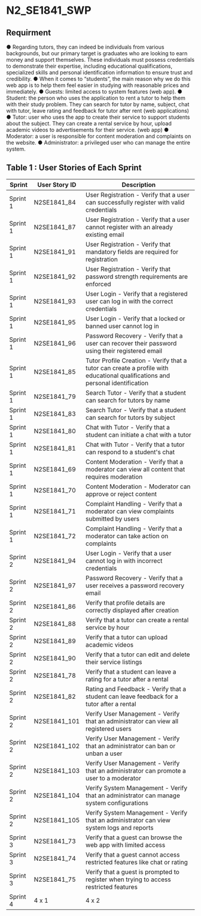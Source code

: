 # N2_SE1841_SWP
## Requirment
● Regarding tutors, they can indeed be individuals from various backgrounds, but our primary target is graduates who are looking to earn money and support themselves. These individuals must possess credentials to demonstrate their expertise, including educational qualifications, specialized skills and personal identification information to ensure trust and credibility. 
● When it comes to “students”, the main reason why we do this web app is to help them feel easier in studying with reasonable prices and immediately.
 ● Guests: limited access to system features (web app). 
● Student: the person who uses the application to rent a tutor to help them with their study problem. They can search for tutor by name, subject, chat with tutor, leave rating and feedback for tutor after rent (web applications) 
● Tutor: user who uses the app to create their service to support students about the subject. They can create a rental service by hour, upload academic videos to advertisements for their service. (web app) 
● Moderator: a user is responsible for content moderation and complaints on the website. ● Administrator: a privileged user who can manage the entire system.

## Table 1 : User Stories of Each Sprint 

| Sprint | User Story ID | Description|
|--------------|-------|------|
| Sprint 1 | N2SE1841_84  | User Registration - Verify that a user can successfully register with valid credentials |
| Sprint 1 | N2SE1841_87  | User Registration - Verify that a user cannot register with an already existing email |
| Sprint 1 | N2SE1841_91  | User Registration - Verify that mandatory fields are required for registration |
| Sprint 1 | N2SE1841_92  | User Registration - Verify that password strength requirements are enforced |
| Sprint 1 | N2SE1841_93  | User Login - Verify that a registered user can log in with the correct credentials |
| Sprint 1 | N2SE1841_95  | User Login - Verify that a locked or banned user cannot log in |
| Sprint 1 | N2SE1841_96  | Password Recovery - Verify that a user can recover their password using their registered email |
| Sprint 1 | N2SE1841_85  | Tutor Profile Creation - Verify that a tutor can create a profile with educational qualifications and personal identification |
| Sprint 1 | N2SE1841_79  | Search Tutor - Verify that a student can search for tutors by name |
| Sprint 1 | N2SE1841_83  | Search Tutor - Verify that a student can search for tutors by subject |
| Sprint 1 | N2SE1841_80  | Chat with Tutor - Verify that a student can initiate a chat with a tutor |
| Sprint 1 | N2SE1841_81  | Chat with Tutor - Verify that a tutor can respond to a student's chat |
| Sprint 1 | N2SE1841_69  | Content Moderation - Verify that a moderator can view all content that requires moderation |
| Sprint 1 | N2SE1841_70  | Content Moderation - Moderator can approve or reject content |
| Sprint 1 | N2SE1841_71  | Complaint Handling - Verify that a moderator can view complaints submitted by users |
| Sprint 1 | N2SE1841_72  | Complaint Handling - Verify that a moderator can take action on complaints |
| Sprint 2 | N2SE1841_94 | User Login - Verify that a user cannot log in with incorrect credentials |
| Sprint 2 | N2SE1841_97 | Password Recovery - Verify that a user receives a password recovery email |
| Sprint 2 | N2SE1841_86 | Verify that profile details are correctly displayed after creation |
| Sprint 2 | N2SE1841_88 | Verify that a tutor can create a rental service by hour |
| Sprint 2 | N2SE1841_89 | Verify that a tutor can upload academic videos |
| Sprint 2 | N2SE1841_90 | Verify that a tutor can edit and delete their service listings |
| Sprint 2 | N2SE1841_78 | Verify that a student can leave a rating for a tutor after a rental |
| Sprint 2 | N2SE1841_82 | Rating and Feedback - Verify that a student can leave feedback for a tutor after a rental |
| Sprint 2 | N2SE1841_101 | Verify User Management - Verify that an administrator can view all registered users |
| Sprint 2 | N2SE1841_102 | Verify User Management - Verify that an administrator can ban or unban a user |
| Sprint 2 | N2SE1841_103 | Verify User Management - Verify that an administrator can promote a user to a moderator |
| Sprint 2 | N2SE1841_104 | Verify System Management - Verify that an administrator can manage system configurations |
| Sprint 2 | N2SE1841_105 | Verify System Management - Verify that an administrator can view system logs and reports |
| Sprint 3 | N2SE1841_73 | Verify that a guest can browse the web app with limited access |
| Sprint 3 | N2SE1841_74 | Verify that a guest cannot access restricted features like chat or rating | 
| Sprint 3 | N2SE1841_75 | Verify that a guest is prompted to register when trying to access restricted features | 
| Sprint 4 | 4 x 1 | 4 x 2 |
